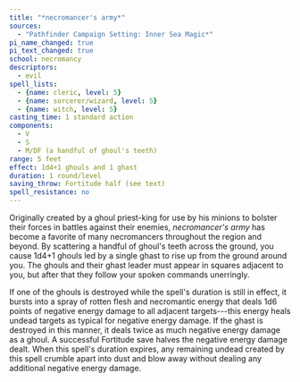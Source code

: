 ```yaml
---
title: "*necromancer's army*"
sources:
  - "Pathfinder Campaign Setting: Inner Sea Magic*"
pi_name_changed: true
pi_text_changed: true
school: necromancy
descriptors:
  - evil
spell_lists:
  - {name: cleric, level: 5}
  - {name: sorcerer/wizard, level: 5}
  - {name: witch, level: 5}
casting_time: 1 standard action
components:
  - V
  - S
  - M/DF (a handful of ghoul's teeth)
range: 5 feet
effect: 1d4+1 ghouls and 1 ghast
duration: 1 round/level
saving_throw: Fortitude half (see text)
spell_resistance: no
---
```


Originally created by a ghoul priest-king for use by his minions to bolster their forces in battles against their enemies, *necromancer's army* has become a favorite of many necromancers throughout the region and beyond. By scattering a handful of ghoul's teeth across the ground, you cause 1d4+1 ghouls led by a single ghast to rise up from the ground around you. The ghouls and their ghast leader must appear in squares adjacent to you, but after that they follow your spoken commands unerringly.

If one of the ghouls is destroyed while the spell's duration is still in effect, it bursts into a spray of rotten flesh and necromantic energy that deals 1d6 points of negative energy damage to all adjacent targets---this energy heals undead targets as typical for negative energy damage. If the ghast is destroyed in this manner, it deals twice as much negative energy damage as a ghoul. A successful Fortitude save halves the negative energy damage dealt. When this spell's duration expires, any remaining undead created by this spell crumble apart into dust and blow away without dealing any additional negative energy damage.
